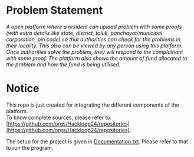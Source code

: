 # Problem Statement
_A open platform where a resident can upload problem with some proofs (with extra details like state, district, taluk, panchayat/municipal corporation, pin code) so that authorities can check for the problems in their locality. This also can be viewed by any person using this platform. Once authorities solve the problem, they will respond to the complainant with some proof. The platform also shows the amount of fund allocated to the problem and how the fund is being utilised._

# Notice
This repo is just created for integrating the different components of the platform.  
To know complete sources, please refer to: [https://github.com/orgs/Hackloop24/repositories](https://github.com/orgs/Hackloop24/repositories).

The setup for the project is given in [Documentation.txt](https://github.com/Hackloop24/GovApp/blob/main/Documentation.txt). Please refer to that to run the program.
